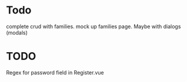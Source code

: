 # Todo

complete crud with families.
mock up families page. Maybe with dialogs (modals)

# TODO

Regex for password field in Register.vue
